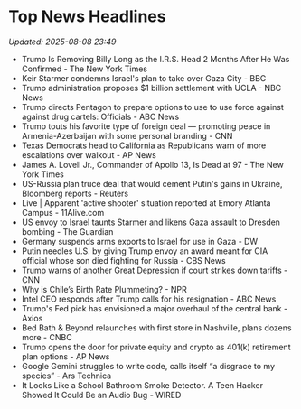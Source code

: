 # Top News Headlines

_Updated: 2025-08-08 23:49_

- Trump Is Removing Billy Long as the I.R.S. Head 2 Months After He Was Confirmed - The New York Times
- Keir Starmer condemns Israel's plan to take over Gaza City - BBC
- Trump administration proposes $1 billion settlement with UCLA - NBC News
- Trump directs Pentagon to prepare options to use to use force against against drug cartels: Officials - ABC News
- Trump touts his favorite type of foreign deal — promoting peace in Armenia-Azerbaijan with some personal branding - CNN
- Texas Democrats head to California as Republicans warn of more escalations over walkout - AP News
- James A. Lovell Jr., Commander of Apollo 13, Is Dead at 97 - The New York Times
- US-Russia plan truce deal that would cement Putin's gains in Ukraine, Bloomberg reports - Reuters
- Live | Apparent 'active shooter' situation reported at Emory Atlanta Campus - 11Alive.com
- US envoy to Israel taunts Starmer and likens Gaza assault to Dresden bombing - The Guardian
- Germany suspends arms exports to Israel for use in Gaza - DW
- Putin needles U.S. by giving Trump envoy an award meant for CIA official whose son died fighting for Russia - CBS News
- Trump warns of another Great Depression if court strikes down tariffs - CNN
- Why is Chile’s Birth Rate Plummeting? - NPR
- Intel CEO responds after Trump calls for his resignation - ABC News
- Trump's Fed pick has envisioned a major overhaul of the central bank - Axios
- Bed Bath & Beyond relaunches with first store in Nashville, plans dozens more - CNBC
- Trump opens the door for private equity and crypto as 401(k) retirement plan options - AP News
- Google Gemini struggles to write code, calls itself “a disgrace to my species” - Ars Technica
- It Looks Like a School Bathroom Smoke Detector. A Teen Hacker Showed It Could Be an Audio Bug - WIRED
